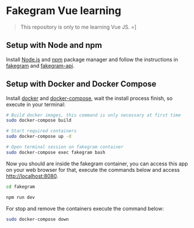 # Fakegram Vue learning

> This repository is only to me learning Vue JS. =]

## Setup with Node and npm

Install [Node.js](https://nodejs.org/en/) and [npm](https://www.npmjs.com/) package manager and follow the instructions in [fakegram](https://github.com/rafaelmoraes/fakegram-vue-learning/tree/master/fakegram) and [fakegram-api](https://github.com/rafaelmoraes/fakegram-vue-learning/tree/master/fakegram-api).


## Setup with Docker and Docker Compose
Install [docker](https://www.docker.com/community-edition#/download) and [docker-compose](https://docs.docker.com/compose/install/), wait the install process finish, so execute in your terminal:
```bash
# Build docker images, this command is only necessary at first time
sudo docker-compose build
```

```bash
# Start required containers
sudo docker-compose up -d
```

```bash
# Open terminal session on fakegram container
sudo docker-compose exec fakegram bash
```

Now you should are inside the fakegram container, you can access this app on your web browser for that, execute the commands below and access [http://localhost:8080](http://localhost:8080).
```bash
cd fakegram

npm run dev
```

For stop and remove the containers execute the command below:
```bash
sudo docker-compose down
```

